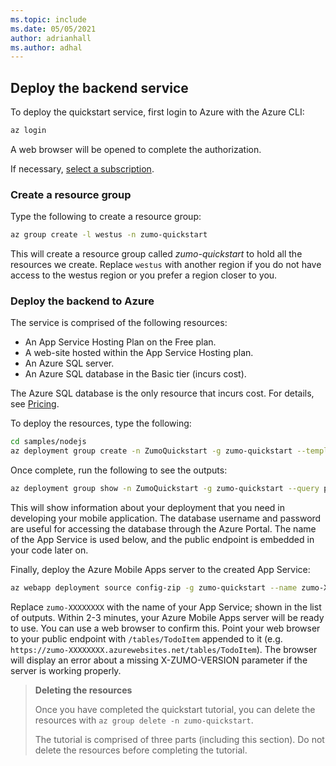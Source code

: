 ```yaml
---
ms.topic: include
ms.date: 05/05/2021
author: adrianhall
ms.author: adhal
---
```


## Deploy the backend service

To deploy the quickstart service, first login to Azure with the Azure CLI:

```bash
az login
```

A web browser will be opened to complete the authorization.

If necessary, [select a subscription](https://docs.microsoft.com/cli/azure/manage-azure-subscriptions-azure-cli).

### Create a resource group

Type the following to create a resource group:

```bash
az group create -l westus -n zumo-quickstart
```

This will create a resource group called _zumo-quickstart_ to hold all the resources we create. Replace `westus` with another region if you do not have access to the westus region or you prefer a region closer to you.

### Deploy the backend to Azure

The service is comprised of the following resources:

* An App Service Hosting Plan on the Free plan.
* A web-site hosted within the App Service Hosting plan.
* An Azure SQL server.
* An Azure SQL database in the Basic tier (incurs cost).

The Azure SQL database is the only resource that incurs cost.  For details, see [Pricing](https://azure.microsoft.com/pricing/details/sql-database/single/).

To deploy the resources, type the following:

```bash
cd samples/nodejs
az deployment group create -n ZumoQuickstart -g zumo-quickstart --template-file ./azuredeploy.json
```

Once complete, run the following to see the outputs:

```bash
az deployment group show -n ZumoQuickstart -g zumo-quickstart --query properties.outputs
```

This will show information about your deployment that you need in developing your mobile application.  The database username and password are useful for accessing the database through the Azure Portal.  The name of the App Service is used below, and the public endpoint is embedded in your code later on.

Finally, deploy the Azure Mobile Apps server to the created App Service:

```bash
az webapp deployment source config-zip -g zumo-quickstart --name zumo-XXXXXXXX --src ./zumoserver.zip
```

Replace `zumo-XXXXXXXX` with the name of your App Service; shown in the list of outputs.  Within 2-3 minutes, your Azure Mobile Apps server will be ready to use.  You can use a web browser to confirm this.  Point your web browser to your public endpoint with `/tables/TodoItem` appended to it (e.g. `https://zumo-XXXXXXXX.azurewebsites.net/tables/TodoItem`).  The browser will display an error about a missing X-ZUMO-VERSION parameter if the server is working properly.

> **Deleting the resources**
>
> Once you have completed the quickstart tutorial, you can delete the resources with `az group delete -n zumo-quickstart`.
>
> The tutorial is comprised of three parts (including this section).  Do not delete the resources before completing the tutorial.
